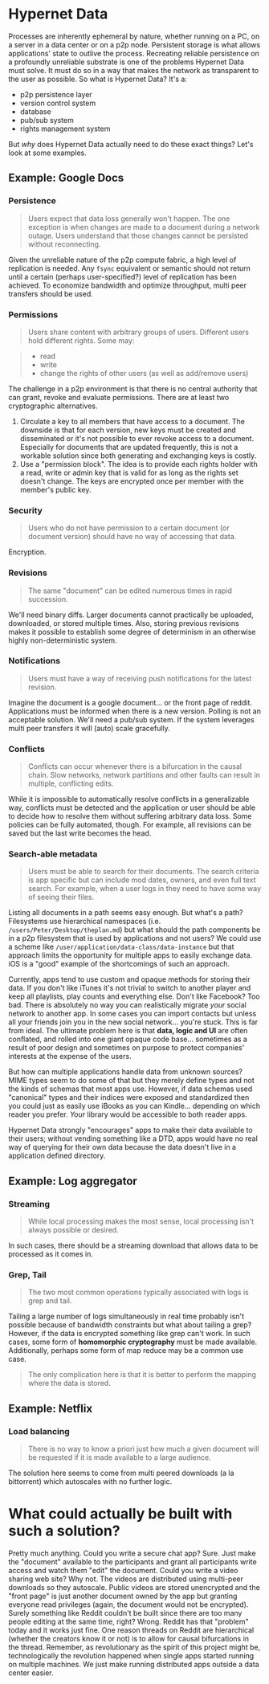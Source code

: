 # Hypernet Data
Processes are inherently ephemeral by nature, whether running on a PC, on a server in a data center or on a p2p node.  Persistent storage is what allows applications' state to outlive the process.  Recreating reliable persistence on a profoundly unreliable substrate is one of the problems Hypernet Data must solve.  It must do so in a way that makes the network as transparent to the user as possible.  So what is Hypernet Data? It's a:

- p2p persistence layer
- version control system
- database
- pub/sub system
- rights management system

But *why* does Hypernet Data actually need to do these exact things?  Let's look at some examples.

## Example: Google Docs
### Persistence
> Users expect that data loss generally won't happen.  The one exception is when changes are made to a document during a network outage.  Users understand that those changes cannot be persisted without reconnecting.

Given the unreliable nature of the p2p compute fabric, a high level of replication is needed.  Any `fsync` equivalent or semantic should not return until a certain (perhaps user-specified?) level of replication has been achieved.  To economize bandwidth and optimize throughput, multi peer transfers should be used.

### Permissions
> Users share content with arbitrary groups of users.  Different users hold different rights.  Some may:

> - read
> - write
> - change the rights of other users (as well as add/remove users)

The challenge in a p2p environment is that there is no central authority that can grant, revoke and evaluate permissions.  There are at least two cryptographic alternatives.

1. Circulate a key to all members that have access to a document.  The downside is that for each version, new keys must be created and disseminated or it's not possible to ever revoke access to a document.  Especially for documents that are updated frequently, this is not a workable solution since both generating and exchanging keys is costly.
2. Use a "permission block".  The idea is to provide each rights holder with a read, write or admin key that is valid for as long as the rights set doesn't change.  The keys are encrypted once per member with the member's public key.

### Security
> Users who do not have permission to a certain document (or document version) should have no way of accessing that data.

Encryption.

### Revisions
> The same "document" can be edited numerous times in rapid succession.

We'll need binary diffs.  Larger documents cannot practically be uploaded, downloaded, or stored multiple times.  Also, storing previous revisions makes it possible to establish some degree of determinism in an otherwise highly non-deterministic system.

### Notifications
> Users must have a way of receiving push notifications for the latest revision.

Imagine the document is a google document... or the front page of reddit.  Applications must be informed when there is a new version.  Polling is not an acceptable solution.  We'll need a pub/sub system.  If the system leverages multi peer transfers it will (auto) scale gracefully.

### Conflicts
> Conflicts can occur whenever there is a bifurcation in the causal chain.  Slow networks, network partitions and other faults can result in multiple, conflicting edits.

While it is impossible to automatically resolve conflicts in a generalizable way, conflicts must be detected and the application or user should be able to decide how to resolve them without suffering arbitrary data loss.  Some policies can be fully automated, though.  For example, all revisions can be saved but the last write becomes the head.

### Search-able metadata
> Users must be able to search for their documents.  The search criteria is app specific but can include mod dates, owners, and even full text search.  For example, when a user logs in they need to have some way of seeing their files.

Listing all documents in a path seems easy enough.  But what's a path?  Filesystems use hierarchical namespaces (i.e. `/users/Peter/Desktop/theplan.md`) but what should the path components be in a p2p filesystem that is used by applications and not users?  We could use a scheme like `/user/application/data-class/data-instance` but that approach limits the opportunity for multiple apps to easily exchange data.  iOS is a "good" example of the shortcomings of such an approach.

Currently, apps tend to use custom and opaque methods for storing their data.  If you don't like iTunes it's not trivial to switch to another player and keep all playlists, play counts and everything else.  Don't like Facebook?  Too bad.  There is absolutely no way you can realistically migrate *your* social network to another app.  In some cases you can import contacts but unless all your friends join you in the new social network... you're stuck.  This is far from ideal.  The ultimate problem here is that **data, logic and UI** are often conflated, and rolled into one giant opaque code base... sometimes as a result of poor design and sometimes on purpose to protect companies' interests at the expense of the users.

But how can multiple applications handle data from unknown sources?  MIME types seem to do some of that but they merely define types and not the kinds of schemas that most apps use.  However, if data schemas used "canonical" types and their indices were exposed and standardized then you could just as easily use iBooks as you can Kindle... depending on which reader you prefer.  *Your* library would be accessible to both reader apps.

Hypernet Data strongly "encourages" apps to make their data available to their users; without vending something like a DTD, apps would have no real way of querying for their own data because the data doesn't live in a application defined directory.

## Example: Log aggregator
### Streaming
> While local processing makes the most sense, local processing isn't always possible or desired.

In such cases, there should be a streaming download that allows data to be processed as it comes in.

### Grep, Tail
> The two most common operations typically associated with logs is grep and tail.

Tailing a large number of logs simultaneously in real time probably isn't possible because of bandwidth constraints but what about tailing a grep?  However, if the data is encrypted something like grep can't work.  In such cases, some form of **homomorphic cryptography** must be made available.  Additionally, perhaps some form of map reduce may be a common use case.

> The only complication here is that it is better to perform the mapping where the data is stored.

## Example: Netflix
### Load balancing
> There is no way to know a priori just how much a given document will be requested if it is made available to a large audience.

The solution here seems to come from multi peered downloads (a la bittorrent) which autoscales with no further logic.

# What could actually be built with such a solution?
Pretty much anything.  Could you write a secure chat app?  Sure.  Just make the "document" available to the participants and grant all participants write access and watch them "edit" the document.  Could you write a video sharing web site?  Why not.  The videos are distributed using multi-peer downloads so they autoscale.  Public videos are stored unencrypted and the "front page" is just another document owned by the app but granting everyone read privileges (again, the document would not be encrypted).  Surely something like Reddit couldn't be built since there are too many people editing at the same time, right?  Wrong.  Reddit has that "problem" today and it works just fine.  One reason threads on Reddit are hierarchical (whether the creators know it or not) is to allow for causal bifurcations in the thread.  Remember, as revolutionary as the spirit of this project might be, technologically the revolution happened when single apps started running on multiple machines.  We just make running distributed apps outside a data center easier.
